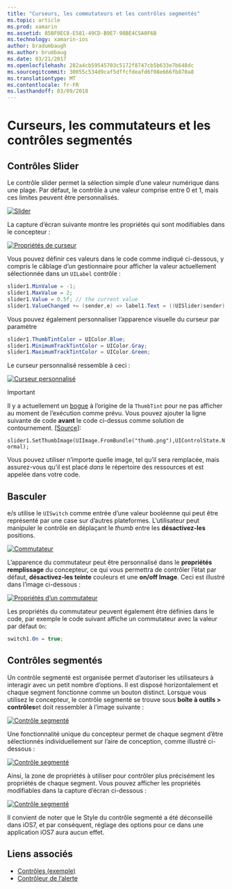 ```yaml
---
title: "Curseurs, les commutateurs et les contrôles segmentés"
ms.topic: article
ms.prod: xamarin
ms.assetid: 85BF0EC8-E581-49CD-B9E7-98BE4C5A0F6B
ms.technology: xamarin-ios
author: bradumbaugh
ms.author: brumbaug
ms.date: 03/21/2017
ms.openlocfilehash: 282a4cb59545703c5172f8747cb5b633e7b648dc
ms.sourcegitcommit: 30055c534d9caf5dffcfdeafd6f08e666fb870a8
ms.translationtype: MT
ms.contentlocale: fr-FR
ms.lasthandoff: 03/09/2018
---
```

# <a name="sliders-switches-and-segmented-controls"></a>Curseurs, les commutateurs et les contrôles segmentés

<a name="Sliders" />


## <a name="sliders"></a>Contrôles Slider

Le contrôle slider permet la sélection simple d’une valeur numérique dans une plage. Par défaut, le contrôle à une valeur comprise entre 0 et 1, mais ces limites peuvent être personnalisés.

 [![](slider-switch-segmented-controls-images/image25a.png "Slider")](slider-switch-segmented-controls-images/image25a.png#lightbox)

La capture d’écran suivante montre les propriétés qui sont modifiables dans le concepteur :

 [![](slider-switch-segmented-controls-images/image26a.png "Propriétés de curseur")](slider-switch-segmented-controls-images/image25a.png#lightbox)

Vous pouvez définir ces valeurs dans le code comme indiqué ci-dessous, y compris le câblage d’un gestionnaire pour afficher la valeur actuellement sélectionnée dans un `UILabel` contrôle :

```csharp
slider1.MinValue = -1;
slider1.MaxValue = 2;
slider1.Value = 0.5f; // the current value
slider1.ValueChanged += (sender,e) => label1.Text = ((UISlider)sender).Value.ToString ();
```

Vous pouvez également personnaliser l’apparence visuelle du curseur par paramètre

```csharp
slider1.ThumbTintColor = UIColor.Blue;
slider1.MinimumTrackTintColor = UIColor.Gray;
slider1.MaximumTrackTintColor = UIColor.Green;
```

Le curseur personnalisé ressemble à ceci :

 [![](slider-switch-segmented-controls-images/image27a.png "Curseur personnalisé")](slider-switch-segmented-controls-images/image28a.png#lightbox)

> [!IMPORTANT]
> Il y a actuellement un [bogue](http://stackoverflow.com/a/19496179) à l’origine de la `ThumbTint` pour ne pas afficher au moment de l’exécution comme prévu. Vous pouvez ajouter la ligne suivante de code **avant** le code ci-dessus comme solution de contournement. [[Source](http://stackoverflow.com/a/21396794)]:
>
> `slider1.SetThumbImage(UIImage.FromBundle("thumb.png"),UIControlState.Normal);`
> 
> Vous pouvez utiliser n’importe quelle image, tel qu’il sera remplacée, mais assurez-vous qu’il est placé _dans_ le répertoire des ressources et est appelée dans votre code.

<a name="Switch" />

## <a name="switch"></a>Basculer

e/s utilise le `UISwitch` comme entrée d’une valeur booléenne qui peut être représenté par une case sur d’autres plateformes. L’utilisateur peut manipuler le contrôle en déplaçant le *thumb* entre les **désactivez-les** positions.

 [![](slider-switch-segmented-controls-images/image28a.png "Commutateur")](slider-switch-segmented-controls-images/image28a.png#lightbox)

L’apparence du commutateur peut être personnalisé dans le **propriétés remplissage** du concepteur, ce qui vous permettra de contrôler l’état par défaut, **désactivez-les teinte** couleurs et une **on/off Image**. Ceci est illustré dans l’image ci-dessous :

 [![](slider-switch-segmented-controls-images/image29a.png "Propriétés d’un commutateur")](slider-switch-segmented-controls-images/image29a.png#lightbox)

Les propriétés du commutateur peuvent également être définies dans le code, par exemple le code suivant affiche un commutateur avec la valeur par défaut `On`:

```csharp
switch1.On = true;
```

 <a name="Segmented_Controls" />


## <a name="segmented-controls"></a>Contrôles segmentés

Un contrôle segmenté est organisée permet d’autoriser les utilisateurs à interagir avec un petit nombre d’options. Il est disposé horizontalement et chaque segment fonctionne comme un bouton distinct. Lorsque vous utilisez le concepteur, le contrôle segmenté se trouve sous **boîte à outils > contrôles**et doit ressembler à l’image suivante :

 [![](slider-switch-segmented-controls-images/segmentedcontrol.png "Contrôle segmenté")](slider-switch-segmented-controls-images/segmentedcontrol.png#lightbox)

Une fonctionnalité unique du concepteur permet de chaque segment d’être sélectionnés individuellement sur l’aire de conception, comme illustré ci-dessous :

 [![](slider-switch-segmented-controls-images/segmentedcontrolselection.png "Contrôle segmenté")](slider-switch-segmented-controls-images/segmentedcontrolselection.png#lightbox)

Ainsi, la zone de propriétés à utiliser pour contrôler plus précisément les propriétés de chaque segment. Vous pouvez afficher les propriétés modifiables dans la capture d’écran ci-dessous :

 [![](slider-switch-segmented-controls-images/segmentedcontrolproperties.png "Contrôle segmenté")](slider-switch-segmented-controls-images/segmentedcontrolproperties.png#lightbox)

Il convient de noter que le Style du contrôle segmenté a été déconseillé dans iOS7, et par conséquent, réglage des options pour ce dans une application iOS7 aura aucun effet.

## <a name="related-links"></a>Liens associés

- [Contrôles (exemple)](https://developer.xamarin.com/samples/Controls/)
- [Contrôleur de l’alerte](https://developer.xamarin.com/recipes/ios/standard_controls/alertcontroller/)

